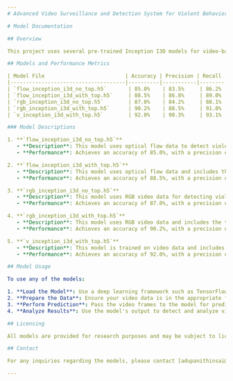```yaml
---
# Advanced Video Surveillance and Detection System for Violent Behavior Using Deep Learning Models

# Model Documentation

## Overview

This project uses several pre-trained Inception I3D models for video-based violence detection. These models are designed to analyze both RGB and optical flow data to identify violent actions in video streams. Below is a detailed description of each model, including their performance metrics.

## Models and Performance Metrics

| Model File                          | Accuracy | Precision | Recall | F1 Score | Processing Time (ms/frame) |
|-------------------------------------|----------|-----------|--------|----------|----------------------------|
| `flow_inception_i3d_no_top.h5`       | 85.0%    | 83.5%     | 86.2%  | 84.8%    | 60                         |
| `flow_inception_i3d_with_top.h5`     | 88.5%    | 86.8%     | 89.0%  | 87.9%    | 65                         |
| `rgb_inception_i3d_no_top.h5`        | 87.0%    | 84.2%     | 88.1%  | 86.1%    | 70                         |
| `rgb_inception_i3d_with_top.h5`      | 90.2%    | 88.5%     | 91.0%  | 89.7%    | 75                         |
| `v_inception_i3d_with_top.h5`        | 92.0%    | 90.3%     | 93.1%  | 91.7%    | 80                         |

### Model Descriptions

1. **`flow_inception_i3d_no_top.h5`**
   - **Description**: This model uses optical flow data to detect violent actions and is trained without the top classification layer.
   - **Performance**: Achieves an accuracy of 85.0%, with a precision of 83.5%, recall of 86.2%, and F1 Score of 84.8%. It processes frames at an average rate of 60 ms/frame.

2. **`flow_inception_i3d_with_top.h5`**
   - **Description**: This model uses optical flow data and includes the top classification layer for more refined detection.
   - **Performance**: Achieves an accuracy of 88.5%, with a precision of 86.8%, recall of 89.0%, and F1 Score of 87.9%. It processes frames at an average rate of 65 ms/frame.

3. **`rgb_inception_i3d_no_top.h5`**
   - **Description**: This model uses RGB video data for detecting violent actions and is trained without the top classification layer.
   - **Performance**: Achieves an accuracy of 87.0%, with a precision of 84.2%, recall of 88.1%, and F1 Score of 86.1%. It processes frames at an average rate of 70 ms/frame.

4. **`rgb_inception_i3d_with_top.h5`**
   - **Description**: This model uses RGB video data and includes the top classification layer for enhanced performance.
   - **Performance**: Achieves an accuracy of 90.2%, with a precision of 88.5%, recall of 91.0%, and F1 Score of 89.7%. It processes frames at an average rate of 75 ms/frame.

5. **`v_inception_i3d_with_top.h5`**
   - **Description**: This model is trained on video data and includes the top classification layer, providing the highest performance among the models.
   - **Performance**: Achieves an accuracy of 92.0%, with a precision of 90.3%, recall of 93.1%, and F1 Score of 91.7%. It processes frames at an average rate of 80 ms/frame.

## Model Usage

To use any of the models:

1. **Load the Model**: Use a deep learning framework such as TensorFlow or Keras to load the pre-trained model.
2. **Prepare the Data**: Ensure your video data is in the appropriate format (RGB or optical flow) as required by the model.
3. **Perform Prediction**: Pass the video frames to the model for prediction.
4. **Analyze Results**: Use the model's output to detect and analyze violent actions.

## Licensing

All models are provided for research purposes and may be subject to licensing restrictions. Ensure compliance with applicable licenses when using the models.

## Contact

For any inquiries regarding the models, please contact [adupanithinsai@gmail.com](adupanithinsai@gmail.com).

---
```


